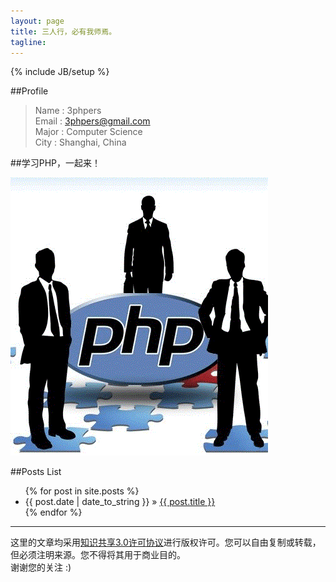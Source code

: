 ```yaml
---
layout: page
title: 三人行，必有我师焉。
tagline:
---
```

{% include JB/setup %}


##Profile        
> Name :    3phpers     
> Email :   3phpers@gmail.com  
> Major :   Computer Science     
> City :    Shanghai, China  



##学习PHP，一起来！ 


![test](php_together.gif)
 
##Posts List
<ul class="posts">
  {% for post in site.posts %}
    <li><span>{{ post.date | date_to_string }}</span> &raquo; <a href="{{ BASE_PATH }}{{ post.url }}">{{ post.title }}</a></li>
  {% endfor %}
</ul>




*****     

这里的文章均采用<a href="http://creativecommons.org/licenses/by-nc-nd/3.0/deed.zh" target="_blank">知识共享3.0许可协议</a>进行版权许可。您可以自由复制或转载，但必须注明来源。您不得将其用于商业目的。    
谢谢您的关注 :)